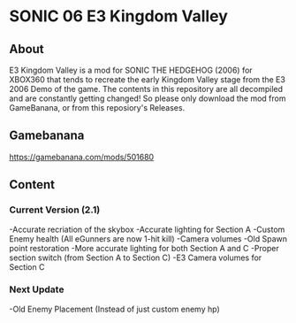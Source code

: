# SONIC 06 E3 Kingdom Valley
## About
E3 Kingdom Valley is a mod for SONIC THE HEDGEHOG (2006) for XBOX360 that tends to recreate the early Kingdom Valley stage from the E3 2006 Demo of the game.
The contents in this repository are all decompiled and are constantly getting changed! So please only download the mod from GameBanana, or from this reposiory's Releases.
## Gamebanana
https://gamebanana.com/mods/501680
## Content
### Current Version (2.1)
-Accurate recriation of the skybox
-Accurate lighting for Section A
-Custom Enemy health (All eGunners are now 1-hit kill)
-Camera volumes
-Old Spawn point restoration
-More accurate lighting for both Section A and C
-Proper section switch (from Section A to Section C)
-E3 Camera volumes for Section C
### Next Update
-Old Enemy Placement (Instead of just custom enemy hp)
